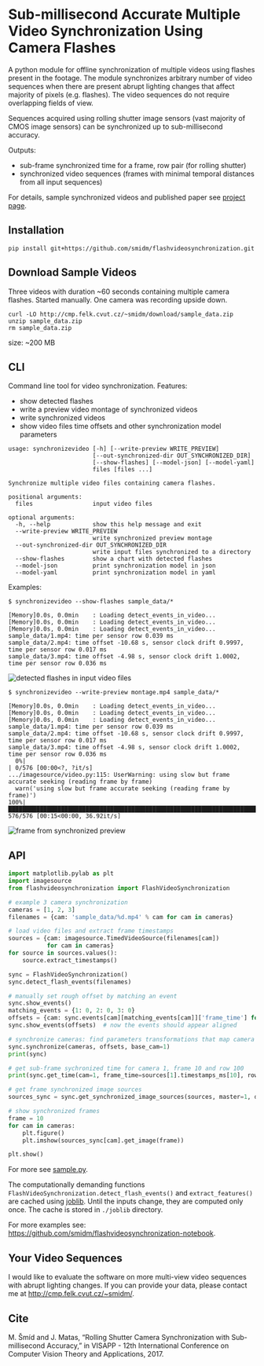 # Sub-millisecond Accurate Multiple Video Synchronization Using Camera Flashes

A python module for offline synchronization of multiple videos using flashes present in the footage. The module synchronizes arbitrary number of video sequences when there are present abrupt lighting changes that affect majority of pixels (e.g. flashes). The video sequences do not require overlapping fields of view.

Sequences acquired using rolling shutter image sensors (vast majority of CMOS image sensors) can be synchronized up to sub-millisecond accuracy.

Outputs:

- sub-frame synchronized time for a frame, row pair (for rolling shutter)
- synchronized video sequences (frames with minimal temporal distances from all input sequences)

For details, sample synchronized videos and published paper see [project page](http://cmp.felk.cvut.cz/~smidm/rolling-shutter-camera-synchronization-with-sub-millisecond-accuracy.html).

## Installation

```
pip install git+https://github.com/smidm/flashvideosynchronization.git
```

## Download Sample Videos

Three videos with duration ~60 seconds containing multiple camera flashes. Started manually. One camera was
recording upside down. 

```
curl -LO http://cmp.felk.cvut.cz/~smidm/download/sample_data.zip
unzip sample_data.zip
rm sample_data.zip
```

size: ~200 MB

## CLI

Command line tool for video synchronization. Features: 

- show detected flashes
- write a preview video montage of synchronized videos
- write synchronized videos 
- show video files time offsets and other synchronization model parameters 

```
usage: synchronizevideo [-h] [--write-preview WRITE_PREVIEW]
                        [--out-synchronized-dir OUT_SYNCHRONIZED_DIR]
                        [--show-flashes] [--model-json] [--model-yaml]
                        files [files ...]

Synchronize multiple video files containing camera flashes.

positional arguments:
  files                 input video files

optional arguments:
  -h, --help            show this help message and exit
  --write-preview WRITE_PREVIEW
                        write synchronized preview montage
  --out-synchronized-dir OUT_SYNCHRONIZED_DIR
                        write input files synchronized to a directory
  --show-flashes        show a chart with detected flashes
  --model-json          print synchronization model in json
  --model-yaml          print synchronization model in yaml
```

Examples:

```
$ synchronizevideo --show-flashes sample_data/*

[Memory]0.0s, 0.0min    : Loading detect_events_in_video...
[Memory]0.0s, 0.0min    : Loading detect_events_in_video...
[Memory]0.0s, 0.0min    : Loading detect_events_in_video...
sample_data/1.mp4: time per sensor row 0.039 ms
sample_data/2.mp4: time offset -10.68 s, sensor clock drift 0.9997, time per sensor row 0.017 ms
sample_data/3.mp4: time offset -4.98 s, sensor clock drift 1.0002, time per sensor row 0.036 ms
```

![detected flashes in input video files](assets/detected_flashes.png)

```
$ synchronizevideo --write-preview montage.mp4 sample_data/*

[Memory]0.0s, 0.0min    : Loading detect_events_in_video...
[Memory]0.0s, 0.0min    : Loading detect_events_in_video...
[Memory]0.0s, 0.0min    : Loading detect_events_in_video...
sample_data/1.mp4: time per sensor row 0.039 ms
sample_data/2.mp4: time offset -10.68 s, sensor clock drift 0.9997, time per sensor row 0.017 ms
sample_data/3.mp4: time offset -4.98 s, sensor clock drift 1.0002, time per sensor row 0.036 ms
  0%|                                                                                           | 0/576 [00:00<?, ?it/s]
.../imagesource/video.py:115: UserWarning: using slow but frame accurate seeking (reading frame by frame)
  warn('using slow but frame accurate seeking (reading frame by frame)')
100%|█████████████████████████████████████████████████████████████████████████████████| 576/576 [00:15<00:00, 36.92it/s]
```

![frame from synchronized preview](assets/montage.jpg)

## API

```python
import matplotlib.pylab as plt
import imagesource
from flashvideosynchronization import FlashVideoSynchronization

# example 3 camera synchronization
cameras = [1, 2, 3]
filenames = {cam: 'sample_data/%d.mp4' % cam for cam in cameras}

# load video files and extract frame timestamps
sources = {cam: imagesource.TimedVideoSource(filenames[cam])
           for cam in cameras}
for source in sources.values():
    source.extract_timestamps()

sync = FlashVideoSynchronization()
sync.detect_flash_events(filenames)

# manually set rough offset by matching an event
sync.show_events()
matching_events = {1: 0, 2: 0, 3: 0}
offsets = {cam: sync.events[cam][matching_events[cam]]['frame_time'] for cam in cameras}
sync.show_events(offsets)  # now the events should appear aligned

# synchronize cameras: find parameters transformations that map camera time to reference camera time
sync.synchronize(cameras, offsets, base_cam=1)
print(sync)

# get sub-frame sychronized time for camera 1, frame 10 and row 100
print(sync.get_time(cam=1, frame_time=sources[1].timestamps_ms[10], row=100))

# get frame synchronized image sources
sources_sync = sync.get_synchronized_image_sources(sources, master=1, dropped=False)

# show synchronized frames
frame = 10
for cam in cameras:
    plt.figure()
    plt.imshow(sources_sync[cam].get_image(frame))

plt.show()
```

For more see [sample.py](sample.py).

The computationally demanding functions `FlashVideoSynchronization.detect_flash_events()` and `extract_features()` are cached using [joblib](https://pythonhosted.org/joblib/). Until the inputs change, they are computed only once. The cache is stored in `./joblib` directory.

For more examples see: https://github.com/smidm/flashvideosynchronization-notebook.

## Your Video Sequences

I would like to evaluate the software on more multi-view video sequences with abrupt lighting changes. If you can provide your data, please contact me at http://cmp.felk.cvut.cz/~smidm/.

## Cite

M. Šmíd and J. Matas, “Rolling Shutter Camera Synchronization with Sub-millisecond Accuracy,” in VISAPP - 12th International Conference on Computer Vision Theory and Applications, 2017.

